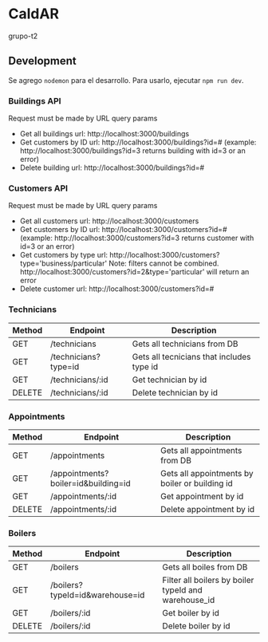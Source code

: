 # CaldAR

grupo-t2

## Development
Se agrego `nodemon` para el desarrollo. Para usarlo, ejecutar `npm run dev`.

### Buildings API
Request must be made by URL query params  
* Get all buildings url: http://localhost:3000/buildings
* Get customers by ID url: http://localhost:3000/buildings?id=# (example: http://localhost:3000/buildings?id=3 returns building with id=3 or an error)
* Delete building url: http://localhost:3000/buildings?id=#
  
### Customers API
Request must be made by URL query params  
* Get all customers url: http://localhost:3000/customers
* Get customers by ID url: http://localhost:3000/customers?id=# (example: http://localhost:3000/customers?id=3 returns customer with id=3 or an error)
* Get customers by type url: http://localhost:3000/customers?type='business/particular'
Note: filters cannot be combined. http://localhost:3000/customers?id=2&type='particular' will return an error  
* Delete customer url: http://localhost:3000/customers?id=#

### Technicians
| Method | Endpoint | Description
|---|---|---|
|GET| /technicians | Gets all technicians from DB |
|GET| /technicians?type=id | Gets all tecnicians that includes type id |
|GET| /technicians/:id | Get technician by id |
|DELETE| /technicians/:id | Delete technician by id |

### Appointments
| Method | Endpoint | Description
|---|---|---|
|GET| /appointments | Gets all appointments from DB |
|GET| /appointments?boiler=id&building=id | Gets all appointments by boiler or building id |
|GET| /appointments/:id | Get appointment by id |
|DELETE| /appointments/:id | Delete appointment by id |

### Boilers
| Method | Endpoint | Description
|---|---|---|
|GET| /boilers | Gets all boiles from DB |
|GET| /boilers?typeId=id&warehouse=id | Filter all boilers by boiler typeId and warehouse_id |
|GET| /boilers/:id | Get boiler by id |
|DELETE| /boilers/:id | Delete boiler by id |

